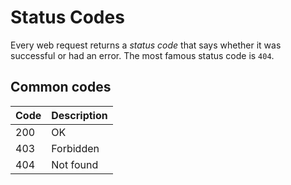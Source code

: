 # Status Codes 
Every web request returns a *status code* that says whether it was successful or had an error. The most famous status code is `404`. 
## Common codes 
| Code | Description | 
| --- | --- | 
| 200 | OK | 
| 403 | Forbidden | 
| 404 | Not found |